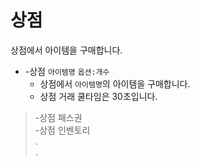 # 상점

상점에서 아이템을 구매합니다.

- -상점 `아이템명` `옵션:개수`
  - 상점에서 `아이템명`의 아이템을 구매합니다.
  - 상점 거래 쿨타임은 30초입니다.

> -상점 패스권 \
> -상점 인벤토리 \
> . \
> .
